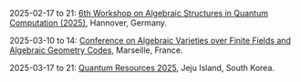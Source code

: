 2025-02-17 to 21: [6th Workshop on Algebraic Structures in Quantum Computation (2025)](https://www.itp.uni-hannover.de/en/asqc6 "This workshop focuses on algebraic structures in quantum computation, covering quantum error correction, topological quantum computing, and algebraic quantum algorithms. Topics include stabilizer codes, quantum groups, and tensor networks, with applications in fault-tolerant quantum systems and quantum information theory."), Hannover, Germany.

2025-03-10 to 14: [Conference on Algebraic Varieties over Finite Fields and Algebraic Geometry Codes](https://conferences.cirm-math.fr/2832.html "The conference explores algebraic varieties over finite fields and their applications to coding theory. Topics include algebraic geometry codes, finite field arithmetic, and error correction. Discussions cover applications in quantum computing and secure communication, emphasizing algebraic methods."), Marseille, France.

2025-03-17 to 21: [Quantum Resources 2025](https://2025.quantumresources.science/ "Quantum Resources 2025 explores quantum information theory, focusing on entanglement, quantum coherence, and quantum thermodynamics. Topics include resource theories, quantum algorithms, and applications in quantum computing and cryptography, emphasizing fundamental limits and practical implementations."), Jeju Island, South Korea.

